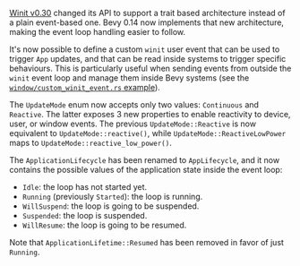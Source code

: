 [Winit v0.30] changed its API to support a trait based architecture instead of a plain event-based one. Bevy 0.14 now implements that new architecture, making the event loop handling easier to follow.

[Winit v0.30]: https://docs.rs/winit/0.30.0/winit/changelog/v0_30/index.html

It's now possible to define a custom `winit` user event that can be used to trigger `App` updates, and that can be read inside systems to trigger specific behaviours. This is particularly useful when sending events from outside the `winit` event loop and manage them inside Bevy systems (see the [`window/custom_winit_event.rs` example][custom_user_event]).

[custom_user_event]: https://github.com/bevyengine/bevy/blob/release-0.14.0/examples/window/custom_user_event.rs

The `UpdateMode` enum now accepts only two values: `Continuous` and `Reactive`. The latter exposes 3 new properties to enable reactivity to device, user, or window events. The previous `UpdateMode::Reactive` is now equivalent to `UpdateMode::reactive()`, while `UpdateMode::ReactiveLowPower` maps to `UpdateMode::reactive_low_power()`.

The `ApplicationLifecycle` has been renamed to `AppLifecycle`, and it now contains the possible values of the application state inside the event loop:

- `Idle`: the loop has not started yet.
- `Running` (previously `Started`): the loop is running.
- `WillSuspend`: the loop is going to be suspended.
- `Suspended`: the loop is suspended.
- `WillResume`: the loop is going to be resumed.

Note that `ApplicationLifetime::Resumed` has been removed in favor of just `Running`.
